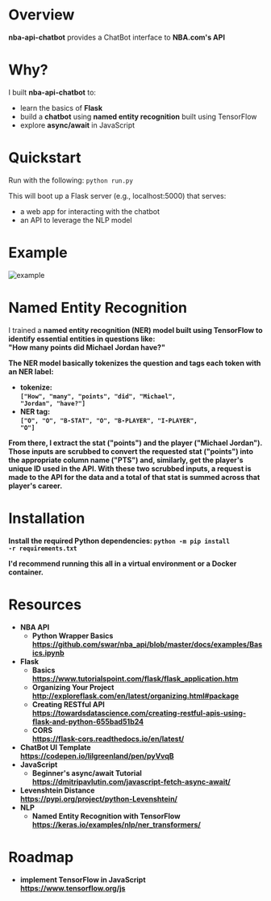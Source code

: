 # Overview

<b>nba-api-chatbot</b> provides a ChatBot interface to <b>NBA.com's API</b>

# Why?

I built <b>nba-api-chatbot</b> to:
* learn the basics of <b>Flask</b>
* build a <b>chatbot</b> using <b>named entity recognition</b> built using TensorFlow
* explore <b>async/await</b> in JavaScript

# Quickstart

Run with the following:
<code>python run.py</code>

This will boot up a Flask server (e.g., localhost:5000) that serves:
* a web app for interacting with the chatbot
* an API to leverage the NLP model

# Example

![example](https://github.com/chris-carbonell/nba-api-chatbot/blob/main/docs/example.PNG)

# Named Entity Recognition

I trained a <b>named entity recognition (NER)<b> model built using TensorFlow to identify essential entities in questions like:<br>
"How many <b>points</b> did <b>Michael Jordan</b> have?"

The NER model basically tokenizes the question and tags each token with an NER label:
* tokenize:<br>
<code>["How", "many", "points", "did", "Michael", "Jordan", "have?"]</code>
* NER tag:<br>
<code>["O", "O", "B-STAT", "O", "B-PLAYER", "I-PLAYER", "O"]</code>

From there, I extract the stat ("points") and the player ("Michael Jordan"). Those inputs are scrubbed to convert the requested stat ("points") into the appropriate column name ("PTS") and, similarly, get the player's unique ID used in the API. With these two scrubbed inputs, a request is made to the API for the data and a total of that stat is summed across that player's career.

# Installation

Install the required Python dependencies:
<code>python -m pip install -r requirements.txt</code>

I'd recommend running this all in a virtual environment or a Docker container.

# Resources

* NBA API<br>
	* Python Wrapper Basics<br>
	https://github.com/swar/nba_api/blob/master/docs/examples/Basics.ipynb
* Flask
	* Basics<br>
	https://www.tutorialspoint.com/flask/flask_application.htm
	* Organizing Your Project<br>
	http://exploreflask.com/en/latest/organizing.html#package
	* Creating RESTful API<br>
	https://towardsdatascience.com/creating-restful-apis-using-flask-and-python-655bad51b24
	* CORS<br>
	https://flask-cors.readthedocs.io/en/latest/
* ChatBot UI Template<br>
https://codepen.io/lilgreenland/pen/pyVvqB
* JavaScript
	* Beginner's async/await Tutorial<br>
	https://dmitripavlutin.com/javascript-fetch-async-await/
* Levenshtein Distance<br>
https://pypi.org/project/python-Levenshtein/
* NLP
	* Named Entity Recognition with TensorFlow<br>
	https://keras.io/examples/nlp/ner_transformers/

# Roadmap

* implement TensorFlow in JavaScript<br>
https://www.tensorflow.org/js